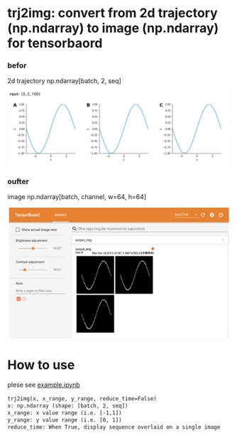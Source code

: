 # trj2img: convert from 2d trajectory (np.ndarray) to image (np.ndarray) for tensorbaord



### befor
2d trajectory np.ndarray[batch, 2, seq]

![input](https://github.com/MasanoriYamada/trj2img/blob/master/sample/input.png)


### oufter
image np.ndarray[batch, channel, w=64, h=64]

![ouput](https://github.com/MasanoriYamada/trj2img/blob/master/sample/output.png)

# How to use

plese see [example.ipynb](./example.ipynb)

```
trj2img(x, x_range, y_range, reduce_time=False)
x: np.ndarray (shape: [batch, 2, seq])
x_range: x value range (i.e. [-1,1])
y_range: y value range (i.e. [0, 1])
reduce_time: When True, display sequence overlaid on a single image 
```

